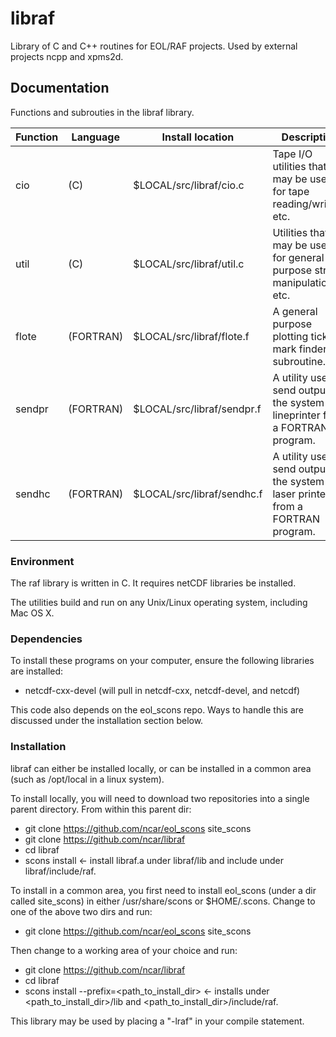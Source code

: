 # libraf
Library of C and C++ routines for EOL/RAF projects.  Used by external projects ncpp and xpms2d.

## Documentation ###
Functions and subrouties in the libraf library.

| Function | Language | Install location          | Description         |
| -------- | -------- | ------------------------- | ------------------- |
| cio      | (C)      | $LOCAL/src/libraf/cio.c   | Tape I/O utilities that may be used for tape reading/writing, etc. |
| util     | (C)      | $LOCAL/src/libraf/util.c  |  Utilities that may be used for general purpose string manipulation, etc. |
| flote    | (FORTRAN)| $LOCAL/src/libraf/flote.f | A general purpose plotting tick mark finder subroutine. |
| sendpr   | (FORTRAN)| $LOCAL/src/libraf/sendpr.f| A utility used to send output to the system lineprinter from a FORTRAN program. |
| sendhc   | (FORTRAN)| $LOCAL/src/libraf/sendhc.f| A utility used to send output to the system laser printer from a FORTRAN program. |

### Environment ###

The raf library is written in C. It requires netCDF libraries be installed.

The utilities build and run on any Unix/Linux operating system, including Mac OS X.

### Dependencies ###

To install these programs on your computer, ensure the following libraries are installed:

* netcdf-cxx-devel (will pull in netcdf-cxx, netcdf-devel, and netcdf)

This code also depends on the eol_scons repo. Ways to handle this are discussed under the installation section below.

### Installation ####

libraf can either be installed locally, or can be installed in a common area (such as /opt/local in a linux system).

To install locally, you will need to download two repositories into a single parent directory. From within this parent dir:
* git clone https://github.com/ncar/eol_scons site_scons
* git clone https://github.com/ncar/libraf
* cd libraf
* scons install <- install libraf.a under libraf/lib and include under libraf/include/raf.

To install in a common area, you first need to install eol_scons (under a dir called site_scons) in either /usr/share/scons or $HOME/.scons. Change to one of the above two dirs and run:
* git clone https://github.com/ncar/eol_scons site_scons

Then change to a working area of your choice and run:
* git clone https://github.com/ncar/libraf
* cd libraf
* scons install  --prefix=<path_to_install_dir> <- installs under <path_to_install_dir>/lib and <path_to_install_dir>/include/raf.

This library may be used by placing a "-lraf" in your compile statement.
